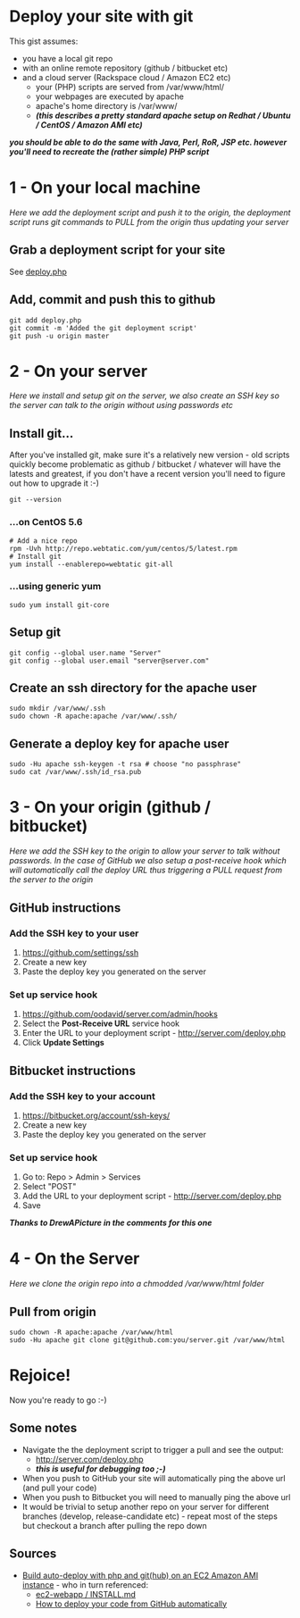 # Deploy your site with git

This gist assumes:

* you have a local git repo
* with an online remote repository (github / bitbucket etc)
* and a cloud server (Rackspace cloud / Amazon EC2 etc)
  * your (PHP) scripts are served from /var/www/html/
  * your webpages are executed by apache
  * apache's home directory is /var/www/ 
  * ***(this describes a pretty standard apache setup on Redhat / Ubuntu / CentOS / Amazon AMI etc)***

***you should be able to do the same with Java, Perl, RoR, JSP etc. however you'll need to recreate the (rather simple) PHP script***

# 1 - On your local machine

*Here we add the deployment script and push it to the origin, the deployment script runs git commands to PULL from the origin thus updating your server*

## Grab a deployment script for your site

See [deploy.php](#file_deploy.php)

## Add, commit and push this to github

    git add deploy.php
    git commit -m 'Added the git deployment script'
    git push -u origin master

# 2 - On your server

*Here we install and setup git on the server, we also create an SSH key so the server can talk to the origin without using passwords etc*

## Install git...

After you've installed git, make sure it's a relatively new version - old scripts quickly become problematic as github / bitbucket / whatever will have the latests and greatest, if you don't have a recent version you'll need to figure out how to upgrade it :-)

    git --version

### ...on CentOS 5.6

    # Add a nice repo
    rpm -Uvh http://repo.webtatic.com/yum/centos/5/latest.rpm
    # Install git
    yum install --enablerepo=webtatic git-all

### ...using generic yum

    sudo yum install git-core

## Setup git

    git config --global user.name "Server"
    git config --global user.email "server@server.com"

## Create an ssh directory for the apache user

    sudo mkdir /var/www/.ssh
    sudo chown -R apache:apache /var/www/.ssh/

## Generate a deploy key for apache user

    sudo -Hu apache ssh-keygen -t rsa # choose "no passphrase"
    sudo cat /var/www/.ssh/id_rsa.pub

# 3 - On your origin (github / bitbucket)

*Here we add the SSH key to the origin to allow your server to talk without passwords. In the case of GitHub we also setup a post-receive hook which will automatically call the deploy URL thus triggering a PULL request from the server to the origin*

## GitHub instructions

### Add the SSH key to your user

1. https://github.com/settings/ssh
1. Create a new key
1. Paste the deploy key you generated on the server

### Set up service hook

1. https://github.com/oodavid/server.com/admin/hooks
1. Select the **Post-Receive URL** service hook
1. Enter the URL to your deployment script - http://server.com/deploy.php
1. Click **Update Settings**

## Bitbucket instructions

### Add the SSH key to your account

1. https://bitbucket.org/account/ssh-keys/
1. Create a new key
1. Paste the deploy key you generated on the server

### Set up service hook

1. Go to: Repo > Admin > Services
1. Select "POST"
1. Add the URL to your deployment script - http://server.com/deploy.php
1. Save

***Thanks to DrewAPicture in the comments for this one***

# 4 - On the Server

*Here we clone the origin repo into a chmodded /var/www/html folder*

## Pull from origin

    sudo chown -R apache:apache /var/www/html
    sudo -Hu apache git clone git@github.com:you/server.git /var/www/html

# Rejoice!

Now you're ready to go :-)

## Some notes

* Navigate the the deployment script to trigger a pull and see the output:
  * http://server.com/deploy.php
  * ***this is useful for debugging too ;-)***
 * When you push to GitHub your site will automatically ping the above url (and pull your code)
 * When you push to Bitbucket you will need to manually ping the above url
 * It would be trivial to setup another repo on your server for different branches (develop, release-candidate etc) - repeat most of the steps but checkout a branch after pulling the repo down

## Sources
 * [Build auto-deploy with php and git(hub) on an EC2 Amazon AMI instance](https://gist.github.com/1105010) - who in turn referenced:
   * [ec2-webapp / INSTALL.md](https://github.com/rsms/ec2-webapp/blob/master/INSTALL.md#readme)
   * [How to deploy your code from GitHub automatically](http://writing.markchristian.org/how-to-deploy-your-code-from-github-automatic)